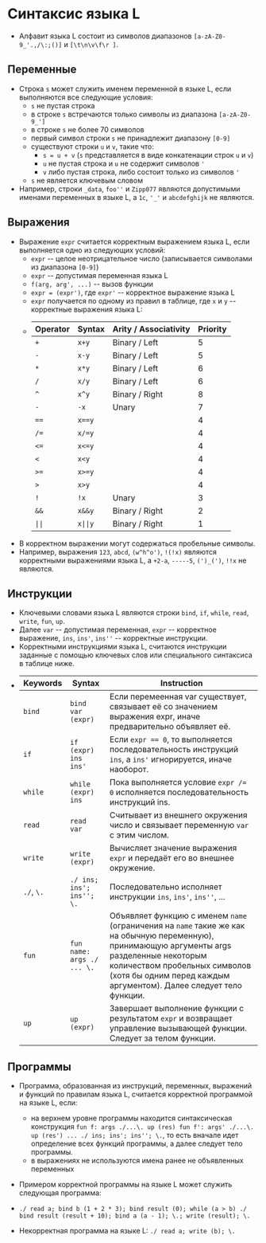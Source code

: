 # Синтаксис языка L

- Алфавит языка L состоит из символов диапазонов `[a-zA-Z0-9_'.,/\:;()]` и `[\t\n\v\f\r ]`.

## Переменные

- Cтрока `s` может служить именем переменной в языке L, если выполняются все следующие условия:
  - `s` не пустая строка
  - в строке `s` встречаются только символы из диапазона `[a-zA-Z0-9_']`
  - в строке `s` не более 70 символов
  - первый символ строки `s` не принадлежит диапазону `[0-9]`
  - существуют строки `u` и `v`, такие что:
    - `s = u + v` (`s` представляется в виде конкатенации строк `u` и `v`)
    - `u` не пустая строка и `u` не содержит символов `'`
    - `v` либо пустая строка, либо состоит только из символов `'`
  - `s` не является ключевым словом
- Например, строки `_data`, `foo''` и `Zipp077` являются допустимыми именами переменных в языке L, а `1c`, `'_'` и `abcdefghijk` не являются.

## Выражения

- Выражение `expr` считается корректным выражением языка L, если выполняется одно из следующих условий:
  - `expr` -- целое неотрицательное число (записывается символами из диапазона `[0-9]`)
  - `expr` -- допустимая переменная языка L
  - `f(arg, arg', ...)` -- вызов функции
  - `expr = (expr')`, где `expr'` -- корректное выражение языка L
  - `expr` получается по одному из правил в таблице, где `x` и `y` -- корректные выражения языка L:
  - Operator | Syntax   | Arity / Associativity | Priority
    ---------|----------|-----------------------|----------
     `+`     | `x+y`    | Binary / Left         | 5
     `-`     | `x-y`    | Binary / Left         | 5
     `*`     | `x*y`    | Binary / Left         | 6
     `/`     | `x/y`    | Binary / Left         | 6
     `^`     | `x^y`    | Binary / Right        | 8
     `-`     | `-x`     | Unary                 | 7
     `==`    | `x==y`   |                       | 4
     `/=`    | `x/=y`   |                       | 4
     `<=`    | `x<=y`   |                       | 4
     `<`     | `x<y`    |                       | 4
     `>=`    | `x>=y`   |                       | 4
     `>`     | `x>y`    |                       | 4
     `!`     | `!x`     | Unary                 | 3
     `&&`    | `x&&y`   | Binary / Right        | 2
     `\|\|`  | `x\|\|y` | Binary / Right        | 1
- В корректном выражении могут содержаться пробельные символы.
- Например, выражения `123`, `abcd`, `(w^h^o')`, `!(!x)` являются корректными выражениями языка L, а `+2-a`, `-----5`,  `(')_(')`, `!!x` не являются.

## Инструкции

- Ключевыми словами языка L являются строки `bind`, `if`, `while`, `read`, `write`, `fun`, `up`.
- Далее `var` -- допустимая переменная, `expr` -- корректное выражение, `ins`, `ins'`, `ins''` -- корректные инструкции.
- Корректными инструкциями языка L, считаются инструкции заданные с помощью ключевых слов или специального синтаксиса в таблице ниже.
- Keywords   | Syntax                     | Instruction
  -----------|----------------------------|--------------------------------------------------------------------------------------------------------------
  `bind`     | `bind var (expr)`          | Если перемеенная var существует, связывает её со значением выражения expr, иначе предварительно объявляет её.
  `if`       | `if (expr) ins ins'`       | Если `expr == 0`, то выполняется последовательность инструкций `ins`, а `ins'` игнорируется, иначе наоборот.
  `while`    | `while (expr) ins`         | Пока выполняется условие `expr /= 0` исполняется последовательность инструкций ins.
  `read`     | `read var`                 | Считывает из внешнего окружения число и связывает переменную `var` с этим числом.
  `write`    | `write (expr)`             | Вычисляет значение выражения `expr` и передаёт его во внешнее окружение.
  `./`, `\.` | `./ ins; ins'; ins''; \.`  | Последовательно исполняет инструкции `ins`, `ins'`, `ins''`, ...
  `fun`      | `fun name: args ./ ... \.` | Объявляет функцию с именем `name` (ограничения на `name` такие же как на обычную переменную), принимающую аргументы args разделенные некоторым количеством пробельных символов (хотя бы одним перед каждым аргументом). Далее следует тело функции.
  `up`       | `up (expr)`                | Завершает выполнение функции с результатом `expr` и возвращает управление вызывающей функции. Следует за телом функции.

## Программы

- Программа, образованная из инструкций, переменных, выражений и функций по правилам языка L, считается корректной программой на языке L, если:
  - на верхнем уровне программы находится синтаксическая конструкция `fun f: args ./...\. up (res) fun f': args' ./...\. up (res') ... ./ ins; ins'; ins''; \.`,
  то есть вначале идет определение всех функций программы, а далее следует тело программы.
  - в выражениях не используются имена ранее не объявленных переменных

- Примером корректной программы на языке L может служить следующая программа:
- `./
     read a;
     bind b (1 + 2 * 3);
     bind result (0);
     while (a > b)
     ./
       bind result (result + 10);
       bind a (a - 1);
     \.;
     write (result);
   \.`
- Некорректная программа на языке L:
  `./
    read a;
    write (b);
   \.`
